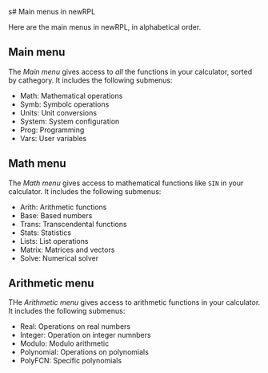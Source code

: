 s# Main menus in newRPL

Here are the main menus in newRPL, in alphabetical order.


## Main menu

The *Main menu* gives access to _all_ the functions in your calculator, sorted
by cathegory. It includes the following submenus:

* Math: Mathematical operations
* Symb: Symbolc operations
* Units: Unit conversions
* System: System configuration
* Prog: Programming
* Vars: User variables


## Math menu

The *Math menu* gives access to mathematical functions like `SIN` in your
calculator. It includes the following submenus:

* Arith: Arithmetic functions
* Base: Based numbers
* Trans: Transcendental functions
* Stats: Statistics
* Lists: List operations
* Matrix: Matrices and vectors
* Solve: Numerical solver

## Arithmetic menu

THe *Arithmetic menu* gives access to arithmetic functions in your
calculator. It includes the following submenus:

* Real: Operations on real numbers
* Integer: Operation on integer numnbers
* Modulo: Modulo arithmetic
* Polynomial: Operations on polynomials
* PolyFCN: Specific polynomials
